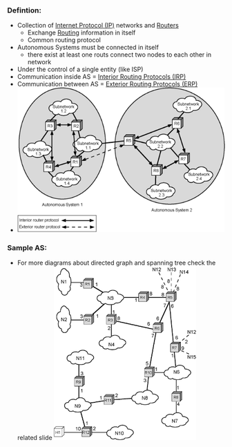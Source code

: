 ### Defintion:
- Collection of [Internet Protocol (IP)](Internet%20Protocol%20(IP).md) networks and [Routers](Routers.md) 
	- Exchange [Routing](Routing.md)  information in itself
	- Common routing protocol
- Autonomous Systems must be connected in itself
	- there exist at least one routs connect two nodes to each other in network
- Under the control of a single entity (like ISP)
- Communication inside AS = [Interior Routing Protocols (IRP)](Interior%20Routing%20Protocols%20(IRP).md)
- Communication between AS = [Exterior Routing Protocols (ERP)](Exterior%20Routing%20Protocols%20(ERP).md)
- ![IRP&ERP|500](Attachments/IRP&ERP.png)
### Sample AS:
- For more diagrams about directed graph and spanning tree check the related slide
![](Attachments/AS.png)